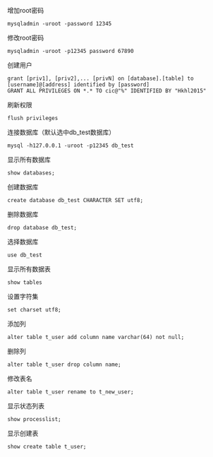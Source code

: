 增加root密码
```mysql
mysqladmin -uroot -password 12345
```

修改root密码
```mysql
mysqladmin -uroot -p12345 password 67890
```

创建用户
```mysql
grant [priv1], [priv2],... [privN] on [database].[table] to [username]@[address] identified by [password]
GRANT ALL PRIVILEGES ON *.* TO cic@"%" IDENTIFIED BY "Hkhl2015"
```

刷新权限
```mysql
flush privileges
```

连接数据库（默认选中db_test数据库）
```mysql
mysql -h127.0.0.1 -uroot -p12345 db_test
```

显示所有数据库
```mysql
show databases;
```

创建数据库
```mysql
create database db_test CHARACTER SET utf8;
```

删除数据库
```mysql
drop database db_test;
```

选择数据库
```mysql
use db_test
```

显示所有数据表
```mysql
show tables
```

设置字符集
```mysql
set charset utf8;
```

添加列
```mysql
alter table t_user add column name varchar(64) not null;
```

删除列　
```mysql
alter table t_user drop column name;
```

修改表名
```mysql
alter table t_user rename to t_new_user;
```

显示状态列表
```mysql
show processlist;
```

显示创建表
```mysql
show create table t_user;
```